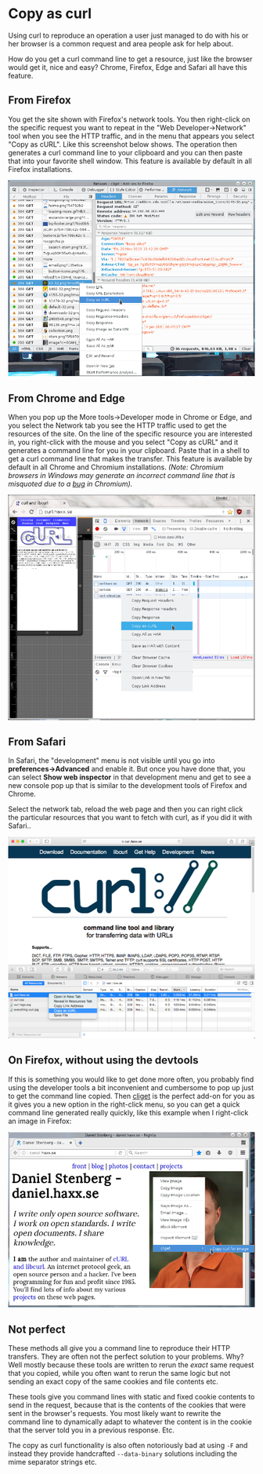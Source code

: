 # Copy as curl

Using curl to reproduce an operation a user just managed to do with his or her browser is a common request and area people ask for help about.

How do you get a curl command line to get a resource, just like the browser would get it, nice and easy? Chrome, Firefox, Edge and Safari all have this feature.

## From Firefox

You get the site shown with Firefox's network tools. You then right-click on the specific request you want to repeat in the "Web Developer->Network" tool when you see the HTTP traffic, and in the menu that appears you select "Copy as cURL". Like this screenshot below shows. The operation then generates a curl command line to your clipboard and you can then paste that into your favorite shell window. This feature is available by default in all Firefox installations.

![copy as curl with Firefox](firefox-copy-as-curl.png)

## From Chrome and Edge

When you pop up the More tools->Developer mode in Chrome or Edge, and you
select the Network tab you see the HTTP traffic used to get the resources of
the site. On the line of the specific resource you are interested in, you
right-click with the mouse and you select "Copy as cURL" and it generates a
command line for you in your clipboard. Paste that in a shell to get a curl
command line that makes the transfer. This feature is available by default in
all Chrome and Chromium installations. _(Note: Chromium browsers in Windows
may generate an incorrect command line that is misquoted due to a_
[_bug_](https://bugs.chromium.org/p/chromium/issues/detail?id=1242803) _in
Chromium)._

![copy as curl with Chrome](chrome-copy-as-curl.png)

## From Safari

In Safari, the "development" menu is not visible until you go into **preferences->Advanced** and enable it. But once you have done that, you can select **Show web inspector** in that development menu and get to see a new console pop up that is similar to the development tools of Firefox and Chrome.

Select the network tab, reload the web page and then you can right click the particular resources that you want to fetch with curl, as if you did it with Safari..

![copy as curl with Safari](safari-copy-as-curl.png)

## On Firefox, without using the devtools

If this is something you would like to get done more often, you probably find using the developer tools a bit inconvenient and cumbersome to pop up just to get the command line copied. Then [cliget](https://addons.mozilla.org/en-US/firefox/addon/cliget/) is the perfect add-on for you as it gives you a new option in the right-click menu, so you can get a quick command line generated really quickly, like this example when I right-click an image in Firefox:

![cliget with Firefox](firefox-cliget.png)

## Not perfect

These methods all give you a command line to reproduce their HTTP transfers.
They are often not the perfect solution to your problems. Why? Well mostly
because these tools are written to rerun the _exact_ same request that you
copied, while you often want to rerun the same logic but not sending an exact
copy of the same cookies and file contents etc.

These tools give you command lines with static and fixed cookie contents to
send in the request, because that is the contents of the cookies that were
sent in the browser's requests. You most likely want to rewrite the command
line to dynamically adapt to whatever the content is in the cookie that the
server told you in a previous response. Etc.

The copy as curl functionality is also often notoriously bad at using `-F` and
instead they provide handcrafted `--data-binary` solutions including the mime
separator strings etc.
